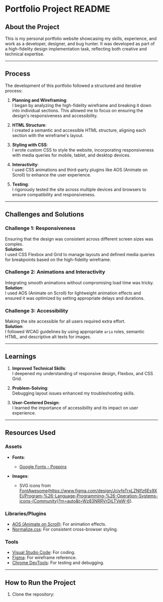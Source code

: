 # Portfolio Project README

## About the Project
This is my personal portfolio website showcasing my skills, experience, and work as a developer, designer, and bug hunter. It was developed as part of a high-fidelity design implementation task, reflecting both creative and technical expertise.

---

## Process
The development of this portfolio followed a structured and iterative process:
1. **Planning and Wireframing**:  
   I began by analyzing the high-fidelity wireframe and breaking it down into individual sections. This allowed me to focus on ensuring the design's responsiveness and accessibility.
   
2. **HTML Structure**:  
   I created a semantic and accessible HTML structure, aligning each section with the wireframe's layout.
   
3. **Styling with CSS**:  
   I wrote custom CSS to style the website, incorporating responsiveness with media queries for mobile, tablet, and desktop devices.
   
4. **Interactivity**:  
   I used CSS animations and third-party plugins like AOS (Animate on Scroll) to enhance the user experience.

5. **Testing**:  
   I rigorously tested the site across multiple devices and browsers to ensure compatibility and responsiveness.

---

## Challenges and Solutions
### Challenge 1: Responsiveness  
Ensuring that the design was consistent across different screen sizes was complex.  
**Solution**:  
I used CSS Flexbox and Grid to manage layouts and defined media queries for breakpoints based on the high-fidelity wireframe.

### Challenge 2: Animations and Interactivity  
Integrating smooth animations without compromising load time was tricky.  
**Solution**:  
I used AOS (Animate on Scroll) for lightweight animation effects and ensured it was optimized by setting appropriate delays and durations.

### Challenge 3: Accessibility  
Making the site accessible for all users required extra effort.  
**Solution**:  
I followed WCAG guidelines by using appropriate `aria` roles, semantic HTML, and descriptive alt texts for images.

---

## Learnings
1. **Improved Technical Skills**:  
   I deepened my understanding of responsive design, Flexbox, and CSS Grid.

2. **Problem-Solving**:  
   Debugging layout issues enhanced my troubleshooting skills.

3. **User-Centered Design**:  
   I learned the importance of accessibility and its impact on user experience.

---

## Resources Used
### Assets
- **Fonts**:  
  - [Google Fonts - Poppins](https://fonts.google.com/)  

- **Images**:  
  - SVG icons from [FontAwesome](https://fontawesome.com/)(https://www.figma.com/design/JcjvfeTrxLZNIfz6Es9XEj/Program-%26-Language-Programming-%26-Operation-Systems-icons-(Community)?m=auto&t=Wz83NRRVrDiLTVeW-6).

### Libraries/Plugins
- [AOS (Animate on Scroll)](https://michalsnik.github.io/aos/): For animation effects.
- [Normalize.css](https://necolas.github.io/normalize.css/): For consistent cross-browser styling.

### Tools
- [Visual Studio Code](https://code.visualstudio.com/): For coding.
- [Figma](https://www.figma.com/): For wireframe reference.
- [Chrome DevTools](https://developer.chrome.com/docs/devtools/): For testing and debugging.

---

## How to Run the Project
1. Clone the repository:
   ```bash( https://github.com/shre0032/mtm6201-final.git )
 
